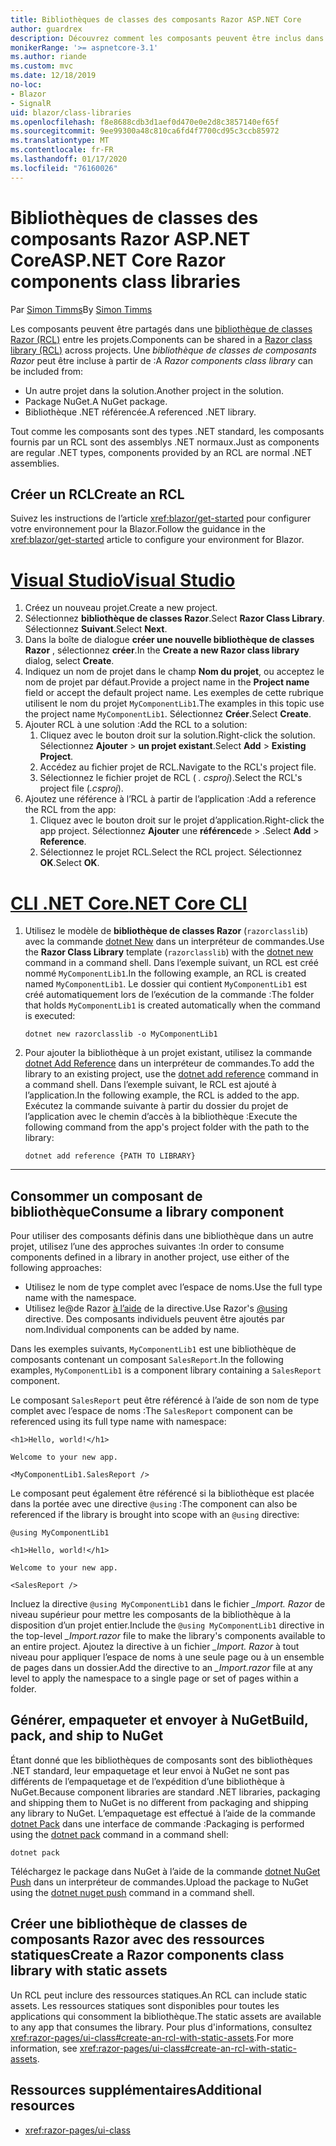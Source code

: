 ```yaml
---
title: Bibliothèques de classes des composants Razor ASP.NET Core
author: guardrex
description: Découvrez comment les composants peuvent être inclus dans Blazor applications à partir d’une bibliothèque de composants externes.
monikerRange: '>= aspnetcore-3.1'
ms.author: riande
ms.custom: mvc
ms.date: 12/18/2019
no-loc:
- Blazor
- SignalR
uid: blazor/class-libraries
ms.openlocfilehash: f8e8688cdb3d1aef0d470e0e2d8c3857140ef65f
ms.sourcegitcommit: 9ee99300a48c810ca6fd4f7700cd95c3ccb85972
ms.translationtype: MT
ms.contentlocale: fr-FR
ms.lasthandoff: 01/17/2020
ms.locfileid: "76160026"
---
```

# <a name="aspnet-core-razor-components-class-libraries"></a><span data-ttu-id="ce668-103">Bibliothèques de classes des composants Razor ASP.NET Core</span><span class="sxs-lookup"><span data-stu-id="ce668-103">ASP.NET Core Razor components class libraries</span></span>

<span data-ttu-id="ce668-104">Par [Simon Timms](https://github.com/stimms)</span><span class="sxs-lookup"><span data-stu-id="ce668-104">By [Simon Timms](https://github.com/stimms)</span></span>

<span data-ttu-id="ce668-105">Les composants peuvent être partagés dans une [bibliothèque de classes Razor (RCL)](xref:razor-pages/ui-class) entre les projets.</span><span class="sxs-lookup"><span data-stu-id="ce668-105">Components can be shared in a [Razor class library (RCL)](xref:razor-pages/ui-class) across projects.</span></span> <span data-ttu-id="ce668-106">Une *bibliothèque de classes de composants Razor* peut être incluse à partir de :</span><span class="sxs-lookup"><span data-stu-id="ce668-106">A *Razor components class library* can be included from:</span></span>

* <span data-ttu-id="ce668-107">Un autre projet dans la solution.</span><span class="sxs-lookup"><span data-stu-id="ce668-107">Another project in the solution.</span></span>
* <span data-ttu-id="ce668-108">Package NuGet.</span><span class="sxs-lookup"><span data-stu-id="ce668-108">A NuGet package.</span></span>
* <span data-ttu-id="ce668-109">Bibliothèque .NET référencée.</span><span class="sxs-lookup"><span data-stu-id="ce668-109">A referenced .NET library.</span></span>

<span data-ttu-id="ce668-110">Tout comme les composants sont des types .NET standard, les composants fournis par un RCL sont des assemblys .NET normaux.</span><span class="sxs-lookup"><span data-stu-id="ce668-110">Just as components are regular .NET types, components provided by an RCL are normal .NET assemblies.</span></span>

## <a name="create-an-rcl"></a><span data-ttu-id="ce668-111">Créer un RCL</span><span class="sxs-lookup"><span data-stu-id="ce668-111">Create an RCL</span></span>

<span data-ttu-id="ce668-112">Suivez les instructions de l’article <xref:blazor/get-started> pour configurer votre environnement pour la Blazor.</span><span class="sxs-lookup"><span data-stu-id="ce668-112">Follow the guidance in the <xref:blazor/get-started> article to configure your environment for Blazor.</span></span>

# <a name="visual-studiotabvisual-studio"></a>[<span data-ttu-id="ce668-113">Visual Studio</span><span class="sxs-lookup"><span data-stu-id="ce668-113">Visual Studio</span></span>](#tab/visual-studio)

1. <span data-ttu-id="ce668-114">Créez un nouveau projet.</span><span class="sxs-lookup"><span data-stu-id="ce668-114">Create a new project.</span></span>
1. <span data-ttu-id="ce668-115">Sélectionnez **bibliothèque de classes Razor**.</span><span class="sxs-lookup"><span data-stu-id="ce668-115">Select **Razor Class Library**.</span></span> <span data-ttu-id="ce668-116">Sélectionnez **Suivant**.</span><span class="sxs-lookup"><span data-stu-id="ce668-116">Select **Next**.</span></span>
1. <span data-ttu-id="ce668-117">Dans la boîte de dialogue **créer une nouvelle bibliothèque de classes Razor** , sélectionnez **créer**.</span><span class="sxs-lookup"><span data-stu-id="ce668-117">In the **Create a new Razor class library** dialog, select **Create**.</span></span>
1. <span data-ttu-id="ce668-118">Indiquez un nom de projet dans le champ **Nom du projet**, ou acceptez le nom de projet par défaut.</span><span class="sxs-lookup"><span data-stu-id="ce668-118">Provide a project name in the **Project name** field or accept the default project name.</span></span> <span data-ttu-id="ce668-119">Les exemples de cette rubrique utilisent le nom du projet `MyComponentLib1`.</span><span class="sxs-lookup"><span data-stu-id="ce668-119">The examples in this topic use the project name `MyComponentLib1`.</span></span> <span data-ttu-id="ce668-120">Sélectionnez **Créer**.</span><span class="sxs-lookup"><span data-stu-id="ce668-120">Select **Create**.</span></span>
1. <span data-ttu-id="ce668-121">Ajouter RCL à une solution :</span><span class="sxs-lookup"><span data-stu-id="ce668-121">Add the RCL to a solution:</span></span>
   1. <span data-ttu-id="ce668-122">Cliquez avec le bouton droit sur la solution.</span><span class="sxs-lookup"><span data-stu-id="ce668-122">Right-click the solution.</span></span> <span data-ttu-id="ce668-123">Sélectionnez **Ajouter** > **un projet existant**.</span><span class="sxs-lookup"><span data-stu-id="ce668-123">Select **Add** > **Existing Project**.</span></span>
   1. <span data-ttu-id="ce668-124">Accédez au fichier projet de RCL.</span><span class="sxs-lookup"><span data-stu-id="ce668-124">Navigate to the RCL's project file.</span></span>
   1. <span data-ttu-id="ce668-125">Sélectionnez le fichier projet de RCL ( *. csproj*).</span><span class="sxs-lookup"><span data-stu-id="ce668-125">Select the RCL's project file (*.csproj*).</span></span>
1. <span data-ttu-id="ce668-126">Ajoutez une référence à l’RCL à partir de l’application :</span><span class="sxs-lookup"><span data-stu-id="ce668-126">Add a reference the RCL from the app:</span></span>
   1. <span data-ttu-id="ce668-127">Cliquez avec le bouton droit sur le projet d’application.</span><span class="sxs-lookup"><span data-stu-id="ce668-127">Right-click the app project.</span></span> <span data-ttu-id="ce668-128">Sélectionnez **Ajouter** une **référence**de > .</span><span class="sxs-lookup"><span data-stu-id="ce668-128">Select **Add** > **Reference**.</span></span>
   1. <span data-ttu-id="ce668-129">Sélectionnez le projet RCL.</span><span class="sxs-lookup"><span data-stu-id="ce668-129">Select the RCL project.</span></span> <span data-ttu-id="ce668-130">Sélectionnez **OK**.</span><span class="sxs-lookup"><span data-stu-id="ce668-130">Select **OK**.</span></span>

# <a name="net-core-clitabnetcore-cli"></a>[<span data-ttu-id="ce668-131">CLI .NET Core</span><span class="sxs-lookup"><span data-stu-id="ce668-131">.NET Core CLI</span></span>](#tab/netcore-cli)

1. <span data-ttu-id="ce668-132">Utilisez le modèle de **bibliothèque de classes Razor** (`razorclasslib`) avec la commande [dotnet New](/dotnet/core/tools/dotnet-new) dans un interpréteur de commandes.</span><span class="sxs-lookup"><span data-stu-id="ce668-132">Use the **Razor Class Library** template (`razorclasslib`) with the [dotnet new](/dotnet/core/tools/dotnet-new) command in a command shell.</span></span> <span data-ttu-id="ce668-133">Dans l’exemple suivant, un RCL est créé nommé `MyComponentLib1`.</span><span class="sxs-lookup"><span data-stu-id="ce668-133">In the following example, an RCL is created named `MyComponentLib1`.</span></span> <span data-ttu-id="ce668-134">Le dossier qui contient `MyComponentLib1` est créé automatiquement lors de l’exécution de la commande :</span><span class="sxs-lookup"><span data-stu-id="ce668-134">The folder that holds `MyComponentLib1` is created automatically when the command is executed:</span></span>

   ```dotnetcli
   dotnet new razorclasslib -o MyComponentLib1
   ```

1. <span data-ttu-id="ce668-135">Pour ajouter la bibliothèque à un projet existant, utilisez la commande [dotnet Add Reference](/dotnet/core/tools/dotnet-add-reference) dans un interpréteur de commandes.</span><span class="sxs-lookup"><span data-stu-id="ce668-135">To add the library to an existing project, use the [dotnet add reference](/dotnet/core/tools/dotnet-add-reference) command in a command shell.</span></span> <span data-ttu-id="ce668-136">Dans l’exemple suivant, le RCL est ajouté à l’application.</span><span class="sxs-lookup"><span data-stu-id="ce668-136">In the following example, the RCL is added to the app.</span></span> <span data-ttu-id="ce668-137">Exécutez la commande suivante à partir du dossier du projet de l’application avec le chemin d’accès à la bibliothèque :</span><span class="sxs-lookup"><span data-stu-id="ce668-137">Execute the following command from the app's project folder with the path to the library:</span></span>

   ```dotnetcli
   dotnet add reference {PATH TO LIBRARY}
   ```

---

## <a name="consume-a-library-component"></a><span data-ttu-id="ce668-138">Consommer un composant de bibliothèque</span><span class="sxs-lookup"><span data-stu-id="ce668-138">Consume a library component</span></span>

<span data-ttu-id="ce668-139">Pour utiliser des composants définis dans une bibliothèque dans un autre projet, utilisez l’une des approches suivantes :</span><span class="sxs-lookup"><span data-stu-id="ce668-139">In order to consume components defined in a library in another project, use either of the following approaches:</span></span>

* <span data-ttu-id="ce668-140">Utilisez le nom de type complet avec l’espace de noms.</span><span class="sxs-lookup"><span data-stu-id="ce668-140">Use the full type name with the namespace.</span></span>
* <span data-ttu-id="ce668-141">Utilisez le\@de Razor [à l’aide](xref:mvc/views/razor#using) de la directive.</span><span class="sxs-lookup"><span data-stu-id="ce668-141">Use Razor's [\@using](xref:mvc/views/razor#using) directive.</span></span> <span data-ttu-id="ce668-142">Des composants individuels peuvent être ajoutés par nom.</span><span class="sxs-lookup"><span data-stu-id="ce668-142">Individual components can be added by name.</span></span>

<span data-ttu-id="ce668-143">Dans les exemples suivants, `MyComponentLib1` est une bibliothèque de composants contenant un composant `SalesReport`.</span><span class="sxs-lookup"><span data-stu-id="ce668-143">In the following examples, `MyComponentLib1` is a component library containing a `SalesReport` component.</span></span>

<span data-ttu-id="ce668-144">Le composant `SalesReport` peut être référencé à l’aide de son nom de type complet avec l’espace de noms :</span><span class="sxs-lookup"><span data-stu-id="ce668-144">The `SalesReport` component can be referenced using its full type name with namespace:</span></span>

```razor
<h1>Hello, world!</h1>

Welcome to your new app.

<MyComponentLib1.SalesReport />
```

<span data-ttu-id="ce668-145">Le composant peut également être référencé si la bibliothèque est placée dans la portée avec une directive `@using` :</span><span class="sxs-lookup"><span data-stu-id="ce668-145">The component can also be referenced if the library is brought into scope with an `@using` directive:</span></span>

```razor
@using MyComponentLib1

<h1>Hello, world!</h1>

Welcome to your new app.

<SalesReport />
```

<span data-ttu-id="ce668-146">Incluez la directive `@using MyComponentLib1` dans le fichier *_Import. Razor* de niveau supérieur pour mettre les composants de la bibliothèque à la disposition d’un projet entier.</span><span class="sxs-lookup"><span data-stu-id="ce668-146">Include the `@using MyComponentLib1` directive in the top-level *_Import.razor* file to make the library's components available to an entire project.</span></span> <span data-ttu-id="ce668-147">Ajoutez la directive à un fichier *_Import. Razor* à tout niveau pour appliquer l’espace de noms à une seule page ou à un ensemble de pages dans un dossier.</span><span class="sxs-lookup"><span data-stu-id="ce668-147">Add the directive to an *_Import.razor* file at any level to apply the namespace to a single page or set of pages within a folder.</span></span>

## <a name="build-pack-and-ship-to-nuget"></a><span data-ttu-id="ce668-148">Générer, empaqueter et envoyer à NuGet</span><span class="sxs-lookup"><span data-stu-id="ce668-148">Build, pack, and ship to NuGet</span></span>

<span data-ttu-id="ce668-149">Étant donné que les bibliothèques de composants sont des bibliothèques .NET standard, leur empaquetage et leur envoi à NuGet ne sont pas différents de l’empaquetage et de l’expédition d’une bibliothèque à NuGet.</span><span class="sxs-lookup"><span data-stu-id="ce668-149">Because component libraries are standard .NET libraries, packaging and shipping them to NuGet is no different from packaging and shipping any library to NuGet.</span></span> <span data-ttu-id="ce668-150">L’empaquetage est effectué à l’aide de la commande [dotnet Pack](/dotnet/core/tools/dotnet-pack) dans une interface de commande :</span><span class="sxs-lookup"><span data-stu-id="ce668-150">Packaging is performed using the [dotnet pack](/dotnet/core/tools/dotnet-pack) command in a command shell:</span></span>

```dotnetcli
dotnet pack
```

<span data-ttu-id="ce668-151">Téléchargez le package dans NuGet à l’aide de la commande [dotnet NuGet Push](/dotnet/core/tools/dotnet-nuget-push) dans un interpréteur de commandes.</span><span class="sxs-lookup"><span data-stu-id="ce668-151">Upload the package to NuGet using the [dotnet nuget push](/dotnet/core/tools/dotnet-nuget-push) command in a command shell.</span></span>

## <a name="create-a-razor-components-class-library-with-static-assets"></a><span data-ttu-id="ce668-152">Créer une bibliothèque de classes de composants Razor avec des ressources statiques</span><span class="sxs-lookup"><span data-stu-id="ce668-152">Create a Razor components class library with static assets</span></span>

<span data-ttu-id="ce668-153">Un RCL peut inclure des ressources statiques.</span><span class="sxs-lookup"><span data-stu-id="ce668-153">An RCL can include static assets.</span></span> <span data-ttu-id="ce668-154">Les ressources statiques sont disponibles pour toutes les applications qui consomment la bibliothèque.</span><span class="sxs-lookup"><span data-stu-id="ce668-154">The static assets are available to any app that consumes the library.</span></span> <span data-ttu-id="ce668-155">Pour plus d'informations, consultez <xref:razor-pages/ui-class#create-an-rcl-with-static-assets>.</span><span class="sxs-lookup"><span data-stu-id="ce668-155">For more information, see <xref:razor-pages/ui-class#create-an-rcl-with-static-assets>.</span></span>

## <a name="additional-resources"></a><span data-ttu-id="ce668-156">Ressources supplémentaires</span><span class="sxs-lookup"><span data-stu-id="ce668-156">Additional resources</span></span>

* <xref:razor-pages/ui-class>
